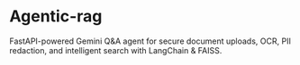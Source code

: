 # Agentic-rag
FastAPI-powered Gemini Q&amp;A agent for secure document uploads, OCR, PII redaction, and intelligent search with LangChain &amp; FAISS.
